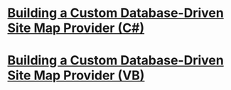 # [Building a Custom Database-Driven Site Map Provider (C#)](building-a-custom-database-driven-site-map-provider-cs.md)
# [Building a Custom Database-Driven Site Map Provider (VB)](building-a-custom-database-driven-site-map-provider-vb.md)
